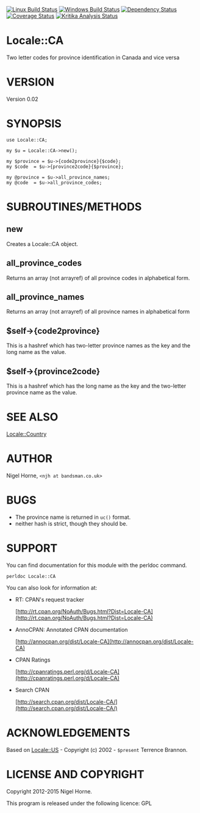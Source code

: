 [![Linux Build Status](https://travis-ci.org/nigelhorne/Locale-CA.svg?branch=master)](https://travis-ci.org/nigelhorne/Locale-CA)
[![Windows Build Status](https://ci.appveyor.com/api/projects/status/78biwdwbpo72j6cq?svg=true)](https://ci.appveyor.com/project/nigelhorne/locale-ca)
[![Dependency Status](https://dependencyci.com/github/nigelhorne/Locale-CA/badge)](https://dependencyci.com/github/nigelhorne/Locale-CA)
[![Coverage Status](https://coveralls.io/repos/github/nigelhorne/Locale-CA/badge.svg?branch=master)](https://coveralls.io/github/nigelhorne/Locale-CA?branch=master)
[![Kritika Analysis Status](https://kritika.io/users/nigelhorne/repos/6535371310181089/heads/master/status.svg)](https://kritika.io/users/nigelhorne/repos/6535371310181089/heads/master/)

# Locale::CA

Two letter codes for province identification in Canada and vice versa

# VERSION

Version 0.02

# SYNOPSIS

    use Locale::CA;

    my $u = Locale::CA->new();

    my $province = $u->{code2province}{$code};
    my $code  = $u->{province2code}{$province};

    my @province = $u->all_province_names;
    my @code  = $u->all_province_codes;

# SUBROUTINES/METHODS

## new

Creates a Locale::CA object.

## all\_province\_codes

Returns an array (not arrayref) of all province codes in alphabetical form.

## all\_province\_names

Returns an array (not arrayref) of all province names in alphabetical form

## $self->{code2province}

This is a hashref which has two-letter province names as the key and the long
name as the value.

## $self->{province2code}

This is a hashref which has the long name as the key and the two-letter
province name as the value.

# SEE ALSO

[Locale::Country](https://metacpan.org/pod/Locale::Country)

# AUTHOR

Nigel Horne, `<njh at bandsman.co.uk>`

# BUGS

- The province name is returned in `uc()` format.
- neither hash is strict, though they should be.

# SUPPORT

You can find documentation for this module with the perldoc command.

    perldoc Locale::CA

You can also look for information at:

- RT: CPAN's request tracker

    [http://rt.cpan.org/NoAuth/Bugs.html?Dist=Locale-CA](http://rt.cpan.org/NoAuth/Bugs.html?Dist=Locale-CA)

- AnnoCPAN: Annotated CPAN documentation

    [http://annocpan.org/dist/Locale-CA](http://annocpan.org/dist/Locale-CA)

- CPAN Ratings

    [http://cpanratings.perl.org/d/Locale-CA](http://cpanratings.perl.org/d/Locale-CA)

- Search CPAN

    [http://search.cpan.org/dist/Locale-CA/](http://search.cpan.org/dist/Locale-CA/)

# ACKNOWLEDGEMENTS

Based on [Locale::US](https://metacpan.org/pod/Locale::US) - Copyright (c) 2002 - `$present` Terrence Brannon.

# LICENSE AND COPYRIGHT

Copyright 2012-2015 Nigel Horne.

This program is released under the following licence: GPL
